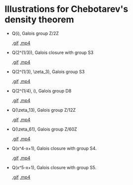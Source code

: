 # Illustrations for Chebotarev's density theorem

* Q(i), Galois group Z/2Z

  [.gif](x2+1.gif) [.mp4](x2+1.mp4)

* Q(2^(1/3)), Galois closure with group S3

  [.gif](x3-2.gif) [.mp4](x3-2.mp4)

* Q(2^(1/3), \zeta_3), Galois group S3

  [.gif](S3.gif) [.mp4](S3.mp4)

* Q(2^(1/4), i), Galois group D8

  [.gif](D8.gif) [.mp4](D8.mp4)

* Q(\zeta_13), Galois group Z/12Z

  [.gif](cyclo-13.gif) [.mp4](cyclo-13.mp4)

* Q(\zeta_61), Galois group Z/60Z

  [.gif](cyclo-61.gif) [.mp4](cyclo-61.mp4)

* Q(x^4-x+1), Galois closure with group S4.

  [.gif](S4.gif) [.mp4](S4.mp4)

* Q(x^5-x+1), Galois closure with group S5.

  [.gif](S5.gif) [.mp4](S5.mp4)
